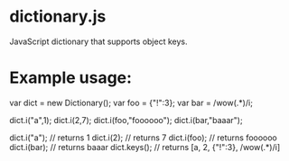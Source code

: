 dictionary.js
=============

JavaScript dictionary that supports object keys.

Example usage:
==============

var dict = new Dictionary();
var foo = {"!":3};
var bar = /wow(.*)/i;


dict.i("a",1);
dict.i(2,7);
dict.i(foo,"foooooo");
dict.i(bar,"baaar");

dict.i("a"); // returns 1
dict.i(2); // returns 7
dict.i(foo); // returns foooooo
dict.i(bar); // returns baaar
dict.keys(); // returns [a, 2, {"!":3}, /wow(.*)/i]
